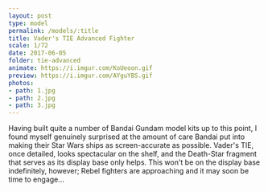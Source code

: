 ```yaml
---
layout: post
type: model
permalink: /models/:title
title: Vader's TIE Advanced Fighter
scale: 1/72
date: 2017-06-05
folder: tie-advanced
animate: https://i.imgur.com/KoUeoon.gif
preview: https://i.imgur.com/AYguYBS.gif
photos:
- path: 1.jpg
- path: 2.jpg
- path: 3.jpg											
---
```


Having built quite a number of Bandai Gundam model kits up to this point, I found myself genuinely surprised at the amount of care Bandai put into making their Star Wars ships as screen-accurate as possible. Vader's TIE, once detailed, looks spectacular on the shelf, and the Death-Star fragment that serves as its display base only helps. This won't be on the display base indefinitely, however; Rebel fighters are approaching and it may soon be time to engage...
